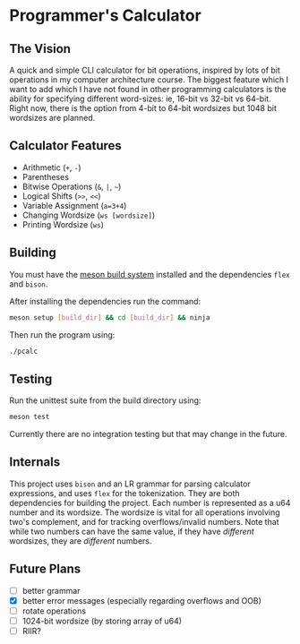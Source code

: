# Programmer's Calculator

## The Vision

A quick and simple CLI calculator for bit operations, inspired by lots of bit operations in my computer architecture course.
The biggest feature which I want to add which I have not found in other programming calculators is the ability for specifying different word-sizes: ie, 16-bit vs 32-bit vs 64-bit.
Right now, there is the option from 4-bit to 64-bit wordsizes but 1048 bit wordsizes are planned.

## Calculator Features

- Arithmetic (`+`, `-`)
- Parentheses
- Bitwise Operations (`&`, `|`, `~`)
- Logical Shifts (`>>`, `<<`)
- Variable Assignment (`a=3+4`)
- Changing Wordsize (`ws [wordsize]`)
- Printing Wordsize (`ws`)

## Building

You must have the [meson build system](https://mesonbuild.com/) installed and the dependencies `flex` and `bison`.

After installing the dependencies run the command:

```sh
meson setup [build_dir] && cd [build_dir] && ninja
```

Then run the program using:

```sh
./pcalc
```

## Testing

Run the unittest suite from the build directory using:

```sh
meson test
```

Currently there are no integration testing but that may change in the future.

## Internals

This project uses `bison` and an LR grammar for parsing calculator expressions, and uses `flex` for the tokenization.
They are both dependencies for building the project.
Each number is represented as a u64 number and its wordsize.
The wordsize is vital for all operations involving two's complement, and for tracking overflows/invalid numbers.
Note that while two numbers can have the same value, if they have _different_ wordsizes, they are _different_ numbers.

## Future Plans

- [ ] better grammar
- [x] better error messages (especially regarding overflows and OOB)
- [ ] rotate operations
- [ ] 1024-bit wordsize (by storing array of u64)
- [ ] RIIR?

